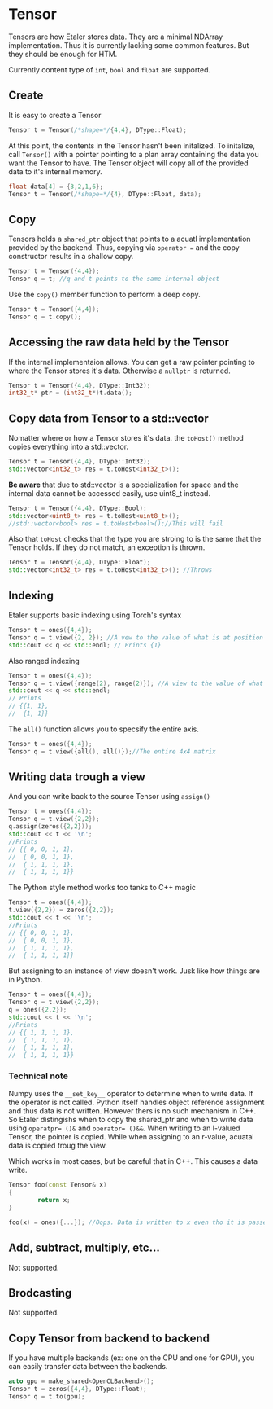 # Tensor
Tensors are how Etaler stores data. They are a minimal NDArray implementation. Thus it is currently lacking some common features. But they should be enough for HTM.

Currently content type of `int`, `bool` and `float` are supported.

## Create
It is easy to create a Tensor
```C++
Tensor t = Tensor(/*shape=*/{4,4}, DType::Float);
```
At this point, the contents in the Tensor hasn't been initalized. To initalize, call `Tensor()` with a pointer pointing to a plan array containing the data you want the Tensor to have. The Tensor object will copy all of the provided data to it's internal memory.

```C++
float data[4] = {3,2,1,6};
Tensor t = Tensor(/*shape=*/{4}, DType::Float, data);
```

## Copy
Tensors holds a `shared_ptr` object that points to a acuatl implementation provided by the backend. Thus, copying via `operator =` and the copy constructor results in a shallow copy.

```C++
Tensor t = Tensor({4,4});
Tensor q = t; //q and t points to the same internal object
```

Use the `copy()` member function to perform a deep copy.
```C++
Tensor t = Tensor({4,4});
Tensor q = t.copy();
```

## Accessing the raw data held by the Tensor
If the internal implementaion allows. You can get a raw pointer pointing to where the Tensor stores it's data. Otherwise a `nullptr` is returned.

```C++
Tensor t = Tensor({4,4}, DType::Int32);
int32_t* ptr = (int32_t*)t.data();
```

## Copy data from Tensor to a std::vector
Nomatter where or how a Tensor stores it's data. the `toHost()` method copies everything into a std::vector.

```C++
Tensor t = Tensor({4,4}, DType::Int32);
std::vector<int32_t> res = t.toHost<int32_t>();
```

**Be aware** that due to std::vector<bool> is a specialization for space and the internal data cannot be accessed easily, use uint8_t instead.
```C++
Tensor t = Tensor({4,4}, DType::Bool);
std::vector<uint8_t> res = t.toHost<uint8_t>();
//std::vector<bool> res = t.toHost<bool>();//This will fail
```

Also that `toHost` checks that the type you are stroing to is the same that the Tensor holds. If they do not match, an exception is thrown.
```C++
Tensor t = Tensor({4,4}, DType::Float);
std::vector<int32_t> res = t.toHost<int32_t>(); //Throws
```

## Indexing
Etaler supports basic indexing using Torch's syntax
```C++
Tensor t = ones({4,4});
Tensor q = t.view({2, 2}); //A vew to the value of what is at position 2,2
std::cout << q << std::endl; // Prints {1}
```

Also ranged indexing
```C++
Tensor t = ones({4,4});
Tensor q = t.view({range(2), range(2)}); //A view to the value of what is at position 2,2
std::cout << q << std::endl;
// Prints
// {{1, 1},
//  {1, 1}}
```

The `all()` function allows you to specsify the entire axis.
```C++
Tensor t = ones({4,4});
Tensor q = t.view({all(), all()});//The entire 4x4 matrix
```

## Writing data trough a view
And you can write back to the source Tensor using `assign()`
```C++
Tensor t = ones({4,4});
Tensor q = t.view({2,2});
q.assign(zeros({2,2}));
std::cout << t << '\n';
//Prints
// {{ 0, 0, 1, 1},
//  { 0, 0, 1, 1},
//  { 1, 1, 1, 1},
//  { 1, 1, 1, 1}}
```

The Python style method works too tanks to C++ magic
```C++
Tensor t = ones({4,4});
t.view({2,2}) = zeros({2,2});
std::cout << t << '\n';
//Prints
// {{ 0, 0, 1, 1},
//  { 0, 0, 1, 1},
//  { 1, 1, 1, 1},
//  { 1, 1, 1, 1}}
```

But assigning to an instance of view doesn't work. Jusk like how things are in Python.
```C++
Tensor t = ones({4,4});
Tensor q = t.view({2,2});
q = ones({2,2});
std::cout << t << '\n';
//Prints
// {{ 1, 1, 1, 1},
//  { 1, 1, 1, 1},
//  { 1, 1, 1, 1},
//  { 1, 1, 1, 1}}
```

### Technical note
Numpy uses the `__set_key__` operator to determine when to write data. If the operator is not called. Python itself handles object reference assignment and thus data is not written.
However thers is no such  mechanism  in C++. So Etaler distingishs when to copy the shared_ptr and when to write data using `operatpr= ()&` and `operator= ()&&`. When writing to an l-valued Tensor, the pointer is copied. While when assigning to an r-value, acuatal data is copied troug the view.

Which works in most cases, but be careful that in C++. This causes a data write.
```C++
Tensor foo(const Tensor& x)
{
        return x;
}

foo(x) = ones({...}); //Oops. Data is written to x even tho it is passed as const!
```

## Add, subtract, multiply, etc...
Not supported.

## Brodcasting
Not supported.

## Copy Tensor from backend to backend
If you have multiple backends (ex: one on the CPU and one for GPU), you can easily transfer data between the backends.
```C++
auto gpu = make_shared<OpenCLBackend>();
Tensor t = zeros({4,4}, DType::Float);
Tensor q = t.to(gpu);
```